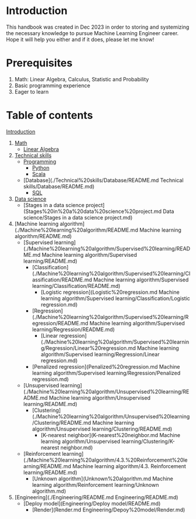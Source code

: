 # Introduction

This handbook was created in Dec 2023 in order to storing and systemizing the necessary knowledge to pursue Machine Learning Engineer career. Hope it will help you either and if it does, please let me know!

# Prerequisites

1. Math: Linear Algebra, Calculus, Statistic and Probability
2. Basic programming experience
3. Eager to learn

# Table of contents

[Introduction](./README.md)
1. [Math](./Math/README.md)
	- [Linear Algebra](./Math/Linear%20Algebra.md)
2. [Technical skills](./Technical%20skills/README.md)
	- [Programming](./Technical%20skills/Programming/README.md)
		- [Python](./Technical%20skills/Programming/Python.md)
		- [Scala](./Technical%20skills/Programming/Scala.md)
	- [Database](./Technical%20skills/Database/README.md Technical skills/Database/README.md)
		- [SQL](./Technical%20skills/Database/SQL.md)
3. [Data science](./Data%20science/README.md)
	- [Stages in a data science project](Stages%20in%20a%20data%20science%20project.md Data science/Stages in a data science project.md)
4. [Machine learning algorithm](./Machine%20learning%20algorithm/README.md Machine learning algorithm/README.md)
	- [Supervised learning](./Machine%20learning%20algorithm/Supervised%20learning/README.md Machine learning algorithm/Supervised learning/README.md)
		- [Classification](./Machine%20learning%20algorithm/Supervised%20learning/Classification/README.md Machine learning algorithm/Supervised learning/Classification/README.md)
			- [Logistic regression](Logistic%20regression.md Machine learning algorithm/Supervised learning/Classification/Logistic regression.md)
		- [Regression](./Machine%20learning%20algorithm/Supervised%20learning/Regression/README.md Machine learning algorithm/Supervised learning/Regression/README.md)
			- [Linear regression](./Machine%20learning%20algorithm/Supervised%20learning/Regression/Linear%20regression.md Machine learning algorithm/Supervised learning/Regression/Linear regression.md)
		- [Penalized regression](Penalized%20regression.md Machine learning algorithm/Supervised learning/Regression/Penalized regression.md)
	- [Unsupervised learning](./Machine%20learning%20algorithm/Unsupervised%20learning/README.md Machine learning algorithm/Unsupervised learning/README.md)
		- [Clustering](./Machine%20learning%20algorithm/Unsupervised%20learning/Clustering/README.md Machine learning algorithm/Unsupervised learning/Clustering/README.md)
			- [K-nearest neighbor](K-nearest%20neighbor.md Machine learning algorithm/Unsupervised learning/Clustering/K-nearest neighbor.md)
	- [Reinforcement learning](./Machine%20learning%20algorithm/4.3.%20Reinforcement%20learning/README.md Machine learning algorithm/4.3. Reinforcement learning/README.md)
		- [Unknown algorithm](Unknown%20algorithm.md Machine learning algorithm/Reinforcement learning/Unknown algorithm.md)
5. [Engineering](./Engineering/README.md Engineering/README.md)
	- [Deploy model](Engineering/Deploy model/README.md)
		- [Render](Render.md Engineering/Depoy%20model/Render.md)
